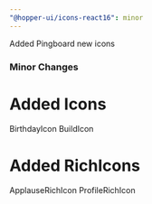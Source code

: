 ```yaml
---
"@hopper-ui/icons-react16": minor
---
```


Added Pingboard new icons

### Minor Changes

# Added Icons

BirthdayIcon
BuildIcon

# Added RichIcons

ApplauseRichIcon
ProfileRichIcon
